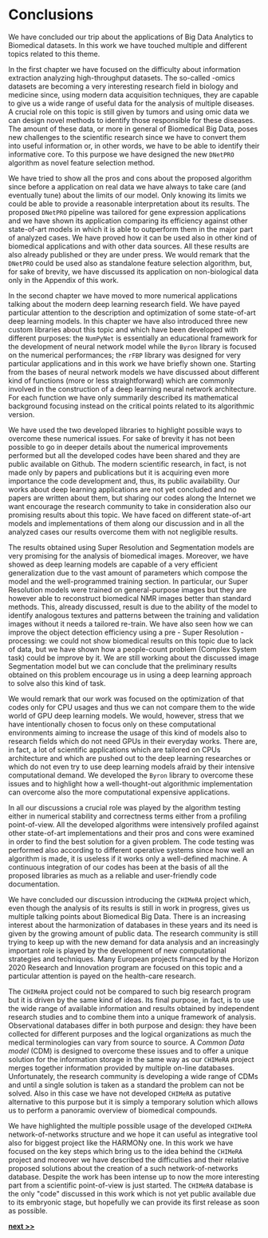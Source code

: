 # Conclusions

We have concluded our trip about the applications of Big Data Analytics to Biomedical datasets.
In this work we have touched multiple and different topics related to this theme.

In the first chapter we have focused on the difficulty about information extraction analyzing high-throughput datasets.
The so-called -omics datasets are becoming a very interesting research field in biology and medicine since, using modern data acquisition techniques, they are capable to give us a wide range of useful data for the analysis of multiple diseases.
A crucial role on this topic is still given by tumors and using omic data we can design novel methods to identify those responsible for these diseases.
The amount of these data, or more in general of Biomedical Big Data, poses new challenges to the scientific research since we have to convert them into useful information or, in other words, we have to be able to identify their informative core.
To this purpose we have designed the new `DNetPRO` algorithm as novel feature selection method.

We have tried to show all the pros and cons about the proposed algorithm since before a application on real data we have always to take care (and eventually tune) about the limits of our model.
Only knowing its limits we could be able to provide a reasonable interpretation about its results.
The proposed `DNetPRO` pipeline was tailored for gene expression applications and we have shown its application comparing its efficiency against other state-of-art models in which it is able to outperform them in the major part of analyzed cases.
We have proved how it can be used also in other kind of biomedical applications and with other data sources.
All these results are also already published or they are under press.
We would remark that the `DNetPRO` could be used also as standalone feature selection algorithm, but, for sake of brevity, we have discussed its application on non-biological data only in the Appendix of this work.

In the second chapter we have moved to more numerical applications talking about the modern deep learning research field.
We have payed particular attention to the description and optimization of some state-of-art deep learning models.
In this chapter we have also introduced three new custom libraries about this topic and which have been developed with different purposes: the `NumPyNet` is essentially an educational framework for the development of neural network model while the `Byron` library is focused on the numerical performances; the `rFBP` library was designed for very particular applications and in this work we have briefly shown one.
Starting from the bases of neural network models we have discussed about different kind of functions (more or less straightforward) which are commonly involved in the construction of a deep learning neural network architecture.
For each function we have only summarily described its mathematical background focusing instead on the critical points related to its algorithmic version.

We have used the two developed libraries to highlight possible ways to overcome these numerical issues.
For sake of brevity it has not been possible to go in deeper details about the numerical improvements performed but all the developed codes have been shared and they are public available on Github.
The modern scientific research, in fact, is not made only by papers and publications but it is acquiring even more importance the code development and, thus, its public availability.
Our works about deep learning applications are not yet concluded and no papers are written about them, but sharing our codes along the Internet we want encourage the research community to take in consideration also our promising results about this topic.
We have faced on different state-of-art models and implementations of them along our discussion and in all the analyzed cases our results overcome them with not negligible results.

The results obtained using Super Resolution and Segmentation models are very promising for the analysis of biomedical images.
Moreover, we have showed as deep learning models are capable of a very efficient generalization due to the vast amount of parameters which compose the model and the well-programmed training section.
In particular, our Super Resolution models were trained on general-purpose images but they are however able to reconstruct biomedical NMR images better than standard methods.
This, already discussed, result is due to the ability of the model to identify analogous textures and patterns between the training and validation images without it needs a tailored re-train.
We have also seen how we can improve the object detection efficiency using a pre - Super Resolution - processing: we could not show biomedical results on this topic due to lack of data, but we have shown how a people-count problem (Complex System task) could be improve by it.
We are still working about the discussed image Segmentation model but we can conclude that the preliminary results obtained on this problem encourage us in using a deep learning approach to solve also this kind of task.

We would remark that our work was focused on the optimization of that codes only for CPU usages and thus we can not compare them to the wide world of GPU deep learning models.
We would, however, stress that we have intentionally chosen to focus only on these computational environments aiming to increase the usage of this kind of models also to research fields which do not need GPUs in their everyday works.
There are, in fact, a lot of scientific applications which are tailored on CPUs architecture and which are pushed out to the deep learning researches or which do not even try to use deep learning models afraid by their intensive computational demand.
We developed the `Byron` library to overcome these issues and to highlight how a well-thought-out algorithmic implementation can overcome also the more computational expensive applications.

In all our discussions a crucial role was played by the algorithm testing either in numerical stability and correctness terms either from a profiling point-of-view.
All the developed algorithms were intensively profiled against other state-of-art implementations and their pros and cons were examined in order to find the best solution for a given problem.
The code testing was performed also according to different operative systems since how well an algorithm is made, it is useless if it works only a well-defined machine.
A continuous integration of our codes has been at the basis of all the proposed libraries as much as a reliable and user-friendly code documentation.

We have concluded our discussion introducing the `CHIMeRA` project which, even though the analysis of its results is still in work in progress, gives us multiple talking points about Biomedical Big Data.
There is an increasing interest about the harmonization of databases in these years and its need is given by the growing amount of public data.
The research community is still trying to keep up with the new demand for data analysis and an increasingly important role is played by the development of new computational strategies and techniques.
Many European projects financed by the Horizon 2020 Research and Innovation program are focused on this topic and a particular attention is payed on the health-care research.

The `CHIMeRA` project could not be compared to such big research program but it is driven by the same kind of ideas.
Its final purpose, in fact, is to use the wide range of available information and results obtained by independent research studies and to combine them into a unique framework of analysis.
Observational databases differ in both purpose and design: they have been collected for different purposes and the logical organizations as much the medical terminologies can vary from source to source.
A *Common Data model* (CDM) is designed to overcome these issues and to offer a unique solution for the information storage in the same way as our `CHIMeRA` project merges together information provided by multiple on-line databases.
Unfortunately, the research community is developing a wide range of CDMs and until a single solution is taken as a standard the problem can not be solved.
Also in this case we have not developed `CHIMeRA` as putative alternative to this purpose but it is simply a temporary solution which allows us to perform a panoramic overview of biomedical compounds.

We have highlighted the multiple possible usage of the developed `CHIMeRA` network-of-networks structure and we hope it can useful as integrative tool also for biggest project like the HARMONy one.
In this work we have focused on the key steps which bring us to the idea behind the `CHIMeRA` project and moreover we have described the difficulties and their relative proposed solutions about the creation of a such network-of-networks database.
Despite the work has been intense up to now the more interesting part from a scientific point-of-view is just started.
The `CHIMeRA` database is the only "code" discussed in this work which is not yet public available due to its embryonic stage, but hopefully we can provide its first release as soon as possible.

[**next >>**](./SUMMARY.md)
